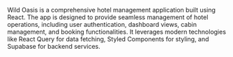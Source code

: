 Wild Oasis is a comprehensive hotel management application built using React. The app is designed to provide seamless management of hotel operations, including user authentication, dashboard views, cabin management, and booking functionalities. It leverages modern technologies like React Query for data fetching, Styled Components for styling, and Supabase for backend services.
